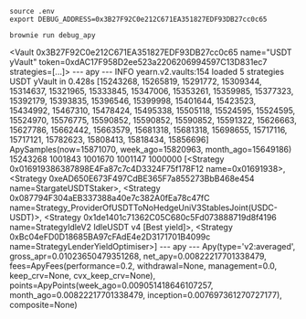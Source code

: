 ```
source .env
export DEBUG_ADDRESS=0x3B27F92C0e212C671EA351827EDF93DB27cc0c65

brownie run debug_apy
```

<Vault 0x3B27F92C0e212C671EA351827EDF93DB27cc0c65 name="USDT yVault" token=0xdAC17F958D2ee523a2206206994597C13D831ec7 strategies=[...]>
--- apy ---
INFO yearn.v2.vaults:154 loaded 5 strategies USDT yVault in 0.428s
[15243268, 15265819, 15291772, 15309344, 15314637, 15321965, 15333845, 15347006, 15353261, 15359985, 15377323, 15392179, 15393835, 15396546, 15399998, 15401644, 15423523, 15434992, 15467310, 15478424, 15495338, 15505118, 15524595, 15524595, 15524970, 15576775, 15590852, 15590852, 15590852, 15591322, 15626663, 15627786, 15662442, 15663579, 15681318, 15681318, 15698655, 15717116, 15717121, 15782623, 15808413, 15818434, 15856696]
ApySamples(now=15871070, week_ago=15820963, month_ago=15649186) 15243268
1001843 1001670 1001147 1000000
[<Strategy 0x016919386387898E4Fa87c7c4D3324F75f178F12 name=0x01691938>, <Strategy 0xeAD650E673F497CdBE365F7a855273BbB468e454 name=StargateUSDTStaker>, <Strategy 0x087794F304aEB337388a40e7c382A0fEa78c47fC name=Strategy_ProviderOfUSDTToNoHedgeUniV3StablesJoint(USDC-USDT)>, <Strategy 0x1de1401c71362C05C680c5Fd073888719d8f4196 name=StrategyIdleV2 IdleUSDT v4 [Best yield]>, <Strategy 0xBc04eFD0D18685BA97cFAdE4e2D3171701B4099c name=StrategyLenderYieldOptimiser>]
--- apy ---
Apy(type='v2:averaged', gross_apr=0.01023650479351268, net_apy=0.00822217701338479, fees=ApyFees(performance=0.2, withdrawal=None, management=0.0, keep_crv=None, cvx_keep_crv=None), points=ApyPoints(week_ago=0.009051418646107257, month_ago=0.00822217701338479, inception=0.007697361270727177), composite=None)